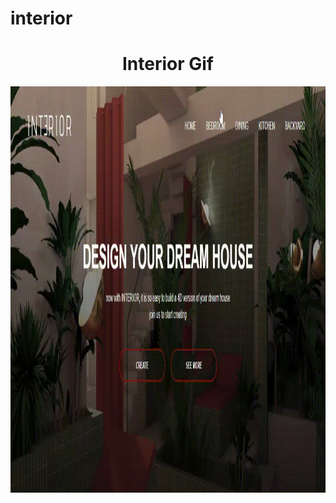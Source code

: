# interior
<h1 align="center">Interior Gif</h1>
<p><img align="center" src="https://github.com/melihasonbahar/interior/blob/main/interior.gif" width="800" height="650" /></p>
